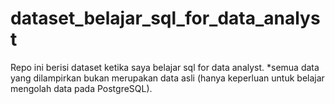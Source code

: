 # dataset_belajar_sql_for_data_analyst
Repo ini berisi dataset  ketika saya belajar sql for data analyst. *semua data yang dilampirkan bukan merupakan data asli (hanya keperluan untuk belajar mengolah data pada PostgreSQL).
